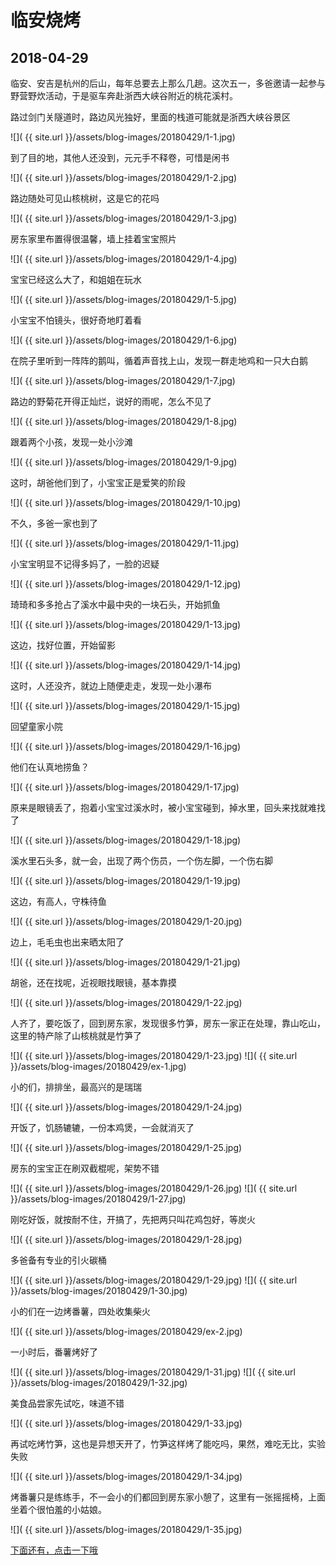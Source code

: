 临安烧烤
===========

2018-04-29
-----------

临安、安吉是杭州的后山，每年总要去上那么几趟。这次五一，多爸邀请一起参与野营野炊活动，于是驱车奔赴浙西大峡谷附近的桃花溪村。

路过剑门关隧道时，路边风光独好，里面的栈道可能就是浙西大峡谷景区

![]( {{ site.url }}/assets/blog-images/20180429/1-1.jpg)

到了目的地，其他人还没到，元元手不释卷，可惜是闲书

![]( {{ site.url }}/assets/blog-images/20180429/1-2.jpg)

路边随处可见山核桃树，这是它的花吗

![]( {{ site.url }}/assets/blog-images/20180429/1-3.jpg)

房东家里布置得很温馨，墙上挂着宝宝照片

![]( {{ site.url }}/assets/blog-images/20180429/1-4.jpg)

宝宝已经这么大了，和姐姐在玩水

![]( {{ site.url }}/assets/blog-images/20180429/1-5.jpg)

小宝宝不怕镜头，很好奇地盯着看

![]( {{ site.url }}/assets/blog-images/20180429/1-6.jpg)

在院子里听到一阵阵的鹅叫，循着声音找上山，发现一群走地鸡和一只大白鹅

![]( {{ site.url }}/assets/blog-images/20180429/1-7.jpg)

路边的野菊花开得正灿烂，说好的雨呢，怎么不见了

![]( {{ site.url }}/assets/blog-images/20180429/1-8.jpg)

跟着两个小孩，发现一处小沙滩

![]( {{ site.url }}/assets/blog-images/20180429/1-9.jpg)

这时，胡爸他们到了，小宝宝正是爱笑的阶段

![]( {{ site.url }}/assets/blog-images/20180429/1-10.jpg)

不久，多爸一家也到了

![]( {{ site.url }}/assets/blog-images/20180429/1-11.jpg)

小宝宝明显不记得多妈了，一脸的迟疑

![]( {{ site.url }}/assets/blog-images/20180429/1-12.jpg)

琦琦和多多抢占了溪水中最中央的一块石头，开始抓鱼

![]( {{ site.url }}/assets/blog-images/20180429/1-13.jpg)

这边，找好位置，开始留影

![]( {{ site.url }}/assets/blog-images/20180429/1-14.jpg)

这时，人还没齐，就边上随便走走，发现一处小瀑布

![]( {{ site.url }}/assets/blog-images/20180429/1-15.jpg)

回望童家小院

![]( {{ site.url }}/assets/blog-images/20180429/1-16.jpg)

他们在认真地捞鱼？

![]( {{ site.url }}/assets/blog-images/20180429/1-17.jpg)

原来是眼镜丢了，抱着小宝宝过溪水时，被小宝宝碰到，掉水里，回头来找就难找了

![]( {{ site.url }}/assets/blog-images/20180429/1-18.jpg)

溪水里石头多，就一会，出现了两个伤员，一个伤左脚，一个伤右脚

![]( {{ site.url }}/assets/blog-images/20180429/1-19.jpg)

这边，有高人，守株待鱼

![]( {{ site.url }}/assets/blog-images/20180429/1-20.jpg)

边上，毛毛虫也出来晒太阳了

![]( {{ site.url }}/assets/blog-images/20180429/1-21.jpg)

胡爸，还在找呢，近视眼找眼镜，基本靠摸

![]( {{ site.url }}/assets/blog-images/20180429/1-22.jpg)

人齐了，要吃饭了，回到房东家，发现很多竹笋，房东一家正在处理，靠山吃山，这里的特产除了山核桃就是竹笋了

![]( {{ site.url }}/assets/blog-images/20180429/1-23.jpg)
![]( {{ site.url }}/assets/blog-images/20180429/ex-1.jpg)

小的们，排排坐，最高兴的是瑞瑞

![]( {{ site.url }}/assets/blog-images/20180429/1-24.jpg)

开饭了，饥肠辘辘，一份本鸡煲，一会就消灭了

![]( {{ site.url }}/assets/blog-images/20180429/1-25.jpg)

房东的宝宝正在刷双截棍呢，架势不错

![]( {{ site.url }}/assets/blog-images/20180429/1-26.jpg)
![]( {{ site.url }}/assets/blog-images/20180429/1-27.jpg)

刚吃好饭，就按耐不住，开搞了，先把两只叫花鸡包好，等炭火

![]( {{ site.url }}/assets/blog-images/20180429/1-28.jpg)

多爸备有专业的引火碳桶

![]( {{ site.url }}/assets/blog-images/20180429/1-29.jpg)
![]( {{ site.url }}/assets/blog-images/20180429/1-30.jpg)

小的们在一边烤番薯，四处收集柴火

![]( {{ site.url }}/assets/blog-images/20180429/ex-2.jpg)

一小时后，番薯烤好了

![]( {{ site.url }}/assets/blog-images/20180429/1-31.jpg)
![]( {{ site.url }}/assets/blog-images/20180429/1-32.jpg)

美食品尝家先试吃，味道不错

![]( {{ site.url }}/assets/blog-images/20180429/1-33.jpg)

再试吃烤竹笋，这也是异想天开了，竹笋这样烤了能吃吗，果然，难吃无比，实验失败

![]( {{ site.url }}/assets/blog-images/20180429/1-34.jpg)

烤番薯只是练练手，不一会小的们都回到房东家小憩了，这里有一张摇摇椅，上面坐着个很怕羞的小姑娘。

![]( {{ site.url }}/assets/blog-images/20180429/1-35.jpg)

[下面还有，点击一下哦](/2018/04/29/临安烧烤1.html)